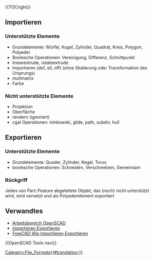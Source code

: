  {{TOCright}}

## Importieren

### Unterstützte Elemente 

-   Grundelemente: Würfel, Kugel, Zylinder, Quadrat, Kreis, Polygon, Polyeder
-   Boolesche Operationen: Vereinigung, Differenz, Schnittpunkt
-   linearextrude, rotateextrude
-   Importieren (dxf, stl, off) (ohne Skalierung oder Transformation des Ursprungs)
-   multmatrix
-   Farbe

### Nicht unterstützte Elemente 

-   Projektion
-   Oberfläche
-   rendern (ignoriert)
-   cgal Operationen: minkowski, glide, path, subdiv, hull

## Exportieren

### Unterstützte Elemente 

-   Grundelemente: Quader, Zylinder, Kegel, Torus
-   boolesche Operationen: Schneiden, Verschmelzen, Gemeinsam

### Rückgriff

Jedes von Part::Feature abgeleitete Objekt, das (noch) nicht unterstützt wird, wird vernetzt und als Polyederelement exportiert

## Verwandtes

-   [Arbeitsbereich OpenSCAD](OpenSCAD_Workbench/de.md)
-   [Importieren Exportieren](Import_Export/de.md)
-   [FreeCAD Wie Importieren Exportieren](FreeCAD_Howto_Import_Export/de.md)


 {{OpenSCAD Tools navi}}

[Category:File\_Formats{{\#translation:}}](Category:File_Formats.md)
